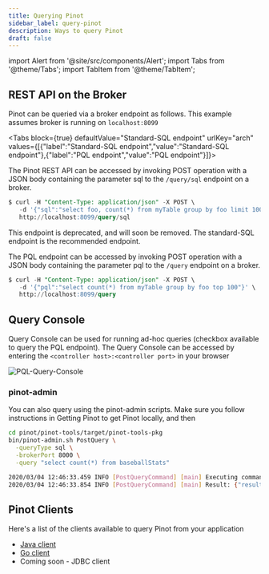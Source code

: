 ```yaml
---
title: Querying Pinot
sidebar_label: query-pinot
description: Ways to query Pinot
draft: false
---
```


import Alert from '@site/src/components/Alert';
import Tabs from '@theme/Tabs';
import TabItem from '@theme/TabItem';

## REST API on the Broker

Pinot can be queried via a broker endpoint as follows. This example assumes broker is running on `localhost:8099`

<Tabs
  block={true}
  defaultValue="Standard-SQL endpoint"
  urlKey="arch"
  values={[{"label":"Standard-SQL endpoint","value":"Standard-SQL endpoint"},{"label":"PQL endpoint","value":"PQL endpoint"}]}>

<TabItem value="Standard-SQL endpoint">

The Pinot REST API can be accessed by invoking POST operation with a JSON body containing the parameter sql to the `/query/sql` endpoint on a broker.

```sql
$ curl -H "Content-Type: application/json" -X POST \
   -d '{"sql":"select foo, count(*) from myTable group by foo limit 100"}' \
   http://localhost:8099/query/sql
```

</TabItem>

<TabItem value="PQL endpoint">

<Alert type="info"> This endpoint is deprecated, and will soon be removed. The standard-SQL endpoint is the recommended endpoint.
</Alert>

The PQL endpoint can be accessed by invoking POST operation with a JSON body containing the parameter pql to the `/query` endpoint on a broker.

```sql
$ curl -H "Content-Type: application/json" -X POST \
   -d '{"pql":"select count(*) from myTable group by foo top 100"}' \
   http://localhost:8099/query
```

</TabItem>

</Tabs>

## Query Console

Query Console can be used for running ad-hoc queries (checkbox available to query the PQL endpoint). The Query Console can be accessed by entering the `<controller host>:<controller port>` in your browser

![PQL-Query-Console](../../static/img/pql/pql-query-console.png)

### pinot-admin

You can also query using the pinot-admin scripts. Make sure you follow instructions in Getting Pinot to get Pinot locally, and then

```bash
cd pinot/pinot-tools/target/pinot-tools-pkg
bin/pinot-admin.sh PostQuery \
  -queryType sql \
  -brokerPort 8000 \
  -query "select count(*) from baseballStats"

2020/03/04 12:46:33.459 INFO [PostQueryCommand] [main] Executing command: PostQuery -brokerHost localhost -brokerPort 8000 -queryType sql -query select count(*) from baseballStats
2020/03/04 12:46:33.854 INFO [PostQueryCommand] [main] Result: {"resultTable":{"dataSchema":{"columnDataTypes":["LONG"],"columnNames":["count(*)"]},"rows":[[97889]]},"exceptions":[],"numServersQueried":1,"numServersResponded":1,"numSegmentsQueried":1,"numSegmentsProcessed":1,"numSegmentsMatched":1,"numConsumingSegmentsQueried":0,"numDocsScanned":97889,"numEntriesScannedInFilter":0,"numEntriesScannedPostFilter":0,"numGroupsLimitReached":false,"totalDocs":97889,"timeUsedMs":185,"segmentStatistics":[],"traceInfo":{},"minConsumingFreshnessTimeMs":0}
```

## Pinot Clients

Here's a list of the clients available to query Pinot from your application

- [Java client](../../docs/user-guide/clients/golang.md)
- [Go client](../../docs/user-guide/clients/java.md)
- Coming soon - JDBC client
